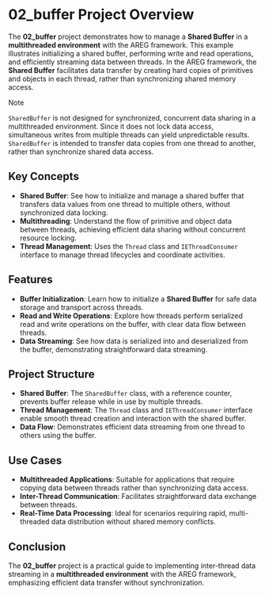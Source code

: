 # 02_buffer Project Overview

The **02_buffer** project demonstrates how to manage a **Shared Buffer** in a **multithreaded environment** with the AREG framework. This example illustrates initializing a shared buffer, performing write and read operations, and efficiently streaming data between threads. In the AREG framework, the **Shared Buffer** facilitates data transfer by creating hard copies of primitives and objects in each thread, rather than synchronizing shared memory access.

> [!NOTE]
> `SharedBuffer` is not designed for synchronized, concurrent data sharing in a multithreaded environment. Since it does not lock data access, simultaneous writes from multiple threads can yield unpredictable results. `SharedBuffer` is intended to transfer data copies from one thread to another, rather than synchronize shared data access.

## Key Concepts

- **Shared Buffer**: See how to initialize and manage a shared buffer that transfers data values from one thread to multiple others, without synchronized data locking.
- **Multithreading**: Understand the flow of primitive and object data between threads, achieving efficient data sharing without concurrent resource locking.
- **Thread Management**: Uses the `Thread` class and `IEThreadConsumer` interface to manage thread lifecycles and coordinate activities.

## Features

- **Buffer Initialization**: Learn how to initialize a **Shared Buffer** for safe data storage and transport across threads.
- **Read and Write Operations**: Explore how threads perform serialized read and write operations on the buffer, with clear data flow between threads.
- **Data Streaming**: See how data is serialized into and deserialized from the buffer, demonstrating straightforward data streaming.

## Project Structure

- **Shared Buffer**: The `SharedBuffer` class, with a reference counter, prevents buffer release while in use by multiple threads.
- **Thread Management**: The `Thread` class and `IEThreadConsumer` interface enable smooth thread creation and interaction with the shared buffer.
- **Data Flow**: Demonstrates efficient data streaming from one thread to others using the buffer.

## Use Cases

- **Multithreaded Applications**: Suitable for applications that require copying data between threads rather than synchronizing data access.
- **Inter-Thread Communication**: Facilitates straightforward data exchange between threads.
- **Real-Time Data Processing**: Ideal for scenarios requiring rapid, multi-threaded data distribution without shared memory conflicts.

## Conclusion

The **02_buffer** project is a practical guide to implementing inter-thread data streaming in a **multithreaded environment** with the AREG framework, emphasizing efficient data transfer without synchronization.